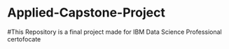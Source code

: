 # Applied-Capstone-Project
#This Repository is a final project made for IBM Data Science Professional certofocate
